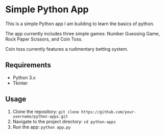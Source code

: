 # Simple Python App

This is a simple Python app I am building to learn the basics of python.

The app currently includes three simple games: Number Guessing Game, Rock Paper Scissors, and Coin Toss.

Coin toss currently features a rudimentary betting system.

## Requirements

- Python 3.x
- Tkinter

## Usage

1. Clone the repository: `git clone https://github.com/your-username/python-apps.git`
2. Navigate to the project directory: `cd python-apps`
3. Run the app: `python app.py`
